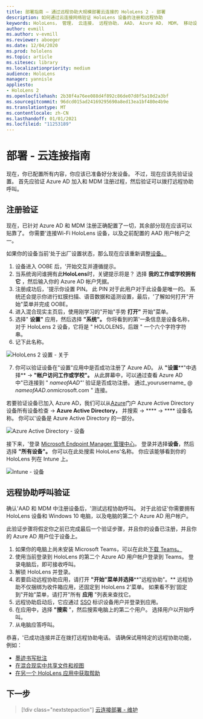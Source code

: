 ```yaml
---
title: 部署指南 – 通过远程协助大规模部署云连接的 HoloLens 2 - 部署
description: 如何通过云连接网络验证 HoloLens 设备的注册和远程协助
keywords: HoloLens， 管理， 云连接， 远程协助， AAD， Azure AD， MDM， 移动设备管理
author: evmill
ms.author: v-evmill
ms.reviewer: aboeger
ms.date: 12/04/2020
ms.prod: hololens
ms.topic: article
ms.sitesec: library
ms.localizationpriority: medium
audience: HoloLens
manager: yannisle
appliesto:
- HoloLens 2
ms.openlocfilehash: 2b38f4a76ee088d4f892c86de07d8f5a10d2a3bf
ms.sourcegitcommit: 96dcd015ad24169295690a8ed13ea1bf480e4b9e
ms.translationtype: MT
ms.contentlocale: zh-CN
ms.lasthandoff: 01/01/2021
ms.locfileid: "11253189"
---
```

# 部署 - 云连接指南

现在，你已配置所有内容，你应该已准备好分发设备。 不过，现在应该先验证设置。 首先应验证 Azure AD 加入和 MDM 注册过程，然后验证可以拨打远程协助呼叫。

## 注册验证

现在，已针对 Azure AD 和 MDM 注册正确配置了一切，其余部分现在应该可以贴靠了。 你需要&#39;连接Wi-Fi HoloLens 设备，以及之前配置的 AAD 用户帐户之一。

如果你的设备当前&#39;处于出厂设置状态，那么现在应该重新调整[设备。](https://docs.microsoft.com/hololens/hololens-recovery#clean-reflash-the-device)

1. 设备进入 OOBE 后，&#39;开始交互并遵循提示。 
1. 当系统询问谁拥有此**HoloLens**时，关键提示将是？ 选择 **我的工作或学校拥有它** ，然后输入你的 Azure AD 帐户凭据。
1. 注册成功后，&#39;提示你设置 PIN。 此 PIN 对于此用户对于此设备是唯一的。 系统还会提示你进行虹膜扫描、语音数据和遥测设置，最后，&#39;了解如何打开"开始"菜单并完成 OOBE。
1. 进入混合现实主页后，使用刚学习的"开始"手势 **打开"** 开始"菜单。
1. 选择" **设置"** 应用，然后选择 **"系统"。** 你将看到的第&#39;一条信息是设备名称，对于 HoloLens 2 设备，它将是 &quot; HOLOLENS，后跟 &quot; 一个六个字符字符串。
1. 记下此名称。

![HoloLens 2 设置 - 关于](./images/hololens2-settings-about.jpg)

7. 你可以验证设备在"设置"应用中是否成功注册了 Azure AD。 从 **"设置****"中选择**  ->  **"帐户访问工作或学校"。** 从此屏幕中，可以通过查看 Azure AD 中"已连接到 &quot; _nameofAAD"&#39;_ 验证是否成功注册。 通过_yourusername_ @ _nameofAAD_.onmicrosoft.com &quot; 连接。


若要验证设备已加入 Azure AD，我们可以从[Azure](https://portal.azure.com/#home)门户 Azure Active Directory 设备所有设备检查  ->  **Azure Active Directory，** 并搜索  ->  ****  ->  **** 设备名称。 你可以&#39;设备是 Azure Active Directory 的一部分。


![Azure Active Directory - 设备](./images/aad-enrollment.png)

接下来，&#39;登录 [Microsoft Endpoint Manager 管理中心](https://endpoint.microsoft.com/#home)。 登录并选择**设备**，然后选择 **"所有设备"。** 你可以在此处搜索 HoloLens&#39;名称。 你应该能够看到你的 HoloLens 列在 Intune 上。

![Intune - 设备](./images/endpoint-all-devices-enrolled.png)

## 远程协助呼叫验证

确认&#39;AAD 和 MDM 中注册设备后，&#39;测试远程协助呼叫。 对于此验证&#39;你需要拥有 HoloLens 设备和 Windows 10 电脑，以及电脑的第二个 Azure AD 用户帐户。

此验证步骤将假定你之前已完成最后一个验证步骤，并且你的设备已注册，并且你的 Azure AD 用户位于设备上。


1. 如果你的电脑上尚未安装 Microsoft Teams，可以在此处[下载 Teams。](https://www.microsoft.com/microsoft-365/microsoft-teams/download-app)
2. 使用当前登录到 HoloLens 的第二个 Azure AD 用户帐户登录到 Teams。 登录电脑后，即可接收呼叫。
3. 解锁 HoloLens 并登录。
4. 若要启动远程协助应用，请打开 **"开始"菜单并选择****"远程协助"。** 远程协助不仅捆绑为收件箱应用，还固定到 HoloLens 2&#39;菜单。 如果看不到&#39;固定到"开始"菜单，请打开"所有 **应用** "列表来查找它。
5. 远程协助启动后，它应通过 [SSO](https://docs.microsoft.com/azure/active-directory/manage-apps/what-is-single-sign-on) 标识设备用户并登录到应用。
6. 在应用中，选择 **"搜索** "，然后搜索电脑上的第二个用户。 选择用户以开始呼叫。
7. 从电脑应答呼叫。

恭喜，&#39;已成功连接并正在拨打远程协助电话。 请确保试用特定的远程协助功能，例如：

- [墨迹书写批注](https://docs.microsoft.com/dynamics365/mixed-reality/remote-assist/add-annotations-hololens)
- [在混合现实中共享文件和视图](https://docs.microsoft.com/dynamics365/mixed-reality/remote-assist/display-save-files)
- [在另一个 HoloLens 应用中获取帮助](https://docs.microsoft.com/dynamics365/mixed-reality/remote-assist/get-help-hololens-app-hololens)

## 下一步

> [!div class="nextstepaction"]
> [云连接部署 - 维护](hololens2-cloud-connected-maintain.md)